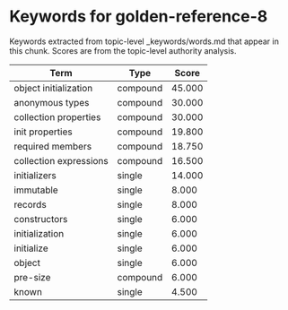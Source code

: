 # Keywords for golden-reference-8

Keywords extracted from topic-level _keywords/words.md that appear in this chunk.
Scores are from the topic-level authority analysis.

| Term | Type | Score |
|------|------|-------|
| object initialization | compound | 45.000 |
| anonymous types | compound | 30.000 |
| collection properties | compound | 30.000 |
| init properties | compound | 19.800 |
| required members | compound | 18.750 |
| collection expressions | compound | 16.500 |
| initializers | single | 14.000 |
| immutable | single | 8.000 |
| records | single | 8.000 |
| constructors | single | 6.000 |
| initialization | single | 6.000 |
| initialize | single | 6.000 |
| object | single | 6.000 |
| pre-size | compound | 6.000 |
| known | single | 4.500 |
